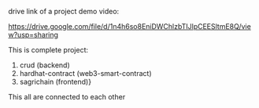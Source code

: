 drive link of a project demo video:

https://drive.google.com/file/d/1n4h6so8EniDWChlzbTIJlpCEESltmE8Q/view?usp=sharing


This is complete project:
 1) crud (backend)
 2) hardhat-contract (web3-smart-contract)
 3) sagrichain (frontend)}

This all are connected to each other

